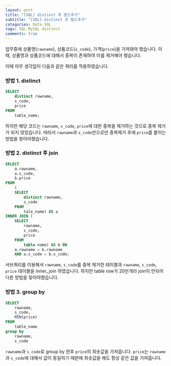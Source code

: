 ```yaml
---  
layout: post
title: "[SQL] distinct 후 필드추가"
subtitle: "[SQL] distinct 후 필드추가"  
categories: Data SQL
tags: SQL MySQL distinct
comments: true  
---  
```

업무중에 상품명(`rawname`), 상품코드(`s_code`), 가격(`price`)을 가져와야 했습니다. 이때, 상품명과 상품코드에 대해서 중복이 존재하여 이를 제거해야 했습니다.  

이때 아무 생각없이 다음과 같은 쿼리를 적용하였습니다.

### 방법 1. distinct

```SQL
SELECT
	distinct rawname,
	s_code,
	price
FROM
	table_name;
```

하지만 해당 코드는 `rawname`, `s_code`, `price`에 대한 중복을 제거하는 것으로 중복 제거가 되지 않았습니다. 따라서 `rawname`과 `s_code`만으로만 중복제거 후에 `price`를 붙이는 방법을 찾아야했습니다.

### 방법 2. distinct 후 join

```SQL
SELECT
	a.rawname,
	a.s_code,
	b.price
FROM
	(
	SELECT
		distinct rawname,
		s_code
	FROM
		tale_name) AS a
INNER JOIN (
	SELECT
		rawname,
		s_code,
		price
	FROM
		table name) AS b ON
	a.rawname = b.rawname
	AND a.s_code = b.s_code;
```

서브쿼리를 이용해서 `rawname`, `s_code`를 중복 제거한 테이블과 `rawname`, `s_code`, `price` 테이블을 inner_join 하였습니다. 하지만 table row가 20만개라 join이 안되어 다른 방법을 찾아야했습니다.

### 방법 3. group by

```SQL
SELECT
	rawname,
	s_code,
	MIN(price)
FROM
	table_name
group by
	rawname,
	s_code
```

`rawname`과 `s_code`로 group by 한후 `price`의 최솟값을 가져옵니다. `price`는 `rawname`과 `s_code`에 대해서 값이 동일하기 때문에 최솟값을 해도 항상 같은 값을 가져옵니다.
